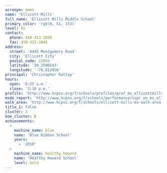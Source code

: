 ```yaml
---
acronym: emms
name: 'Ellicott Mills'
full_name: 'Ellicott Mills Middle School'
primary_color: 'rgb(0, 51, 153)'
level: ms
contact:
  phone: 410-313-2839
  fax: 410-313-2845
address:
  street: '4445 Montgomery Road'
  city: 'Ellicott City'
  postal_code: 21043
  latitude: '39.2500543'
  longitude: '-76.812856'
principal: 'Christopher Rattay'
hours:
  open: '8:25 a.m.'
  close: '3:10 p.m.'
profile: 'http://www.hcpss.org/f/schools/profiles/prof_ms_ellicottmills.pdf'
msde_report: 'http://www.hcpss.org/f/schools/performance/ispr_en_ms_ellicottmills.pdf'
walk_area: 'http://www.hcpss.org/f/schools/ellicott-mills-ms-walk-area.pdf'
title_1: false
cluster: 3
boe_cluster: B
achievements:
  -
    machine_name: blue
    name: 'Blue Ribbon School'
    years:
      - '2010'
  -
    machine_name: healthy_howard
    name: 'Healthy Howard School'
    level: Gold
---
```

